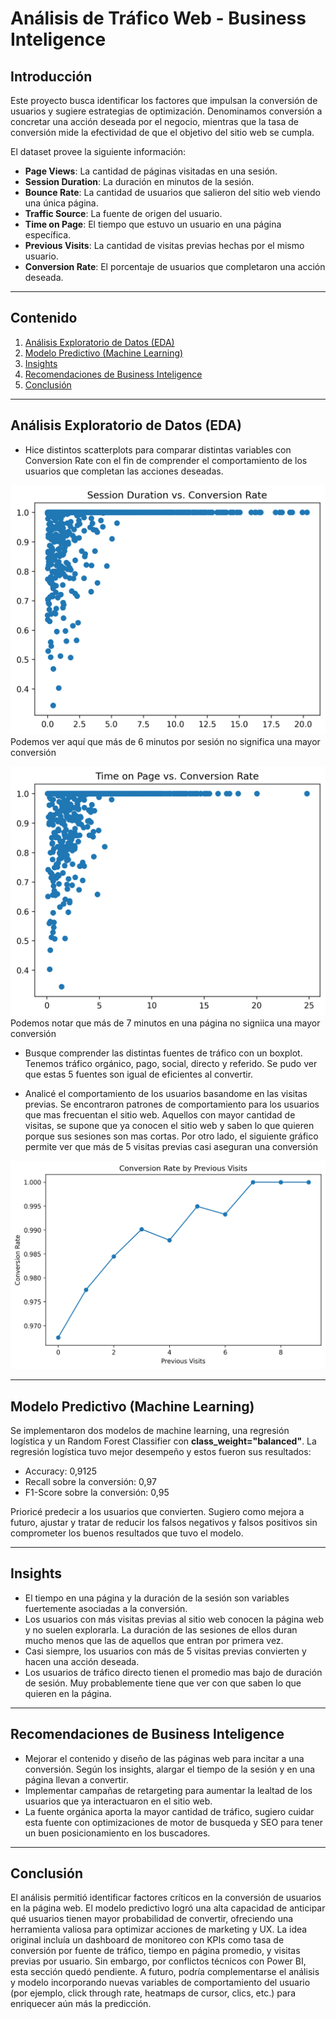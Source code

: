 # **Análisis de Tráfico Web - Business Inteligence**

## **Introducción**
Este proyecto busca identificar los factores que impulsan la conversión de usuarios y sugiere estrategias de optimización. Denominamos conversión a concretar una acción deseada por el negocio, mientras que la tasa de conversión mide la efectividad de que el objetivo del sitio web se cumpla. 

El dataset provee la siguiente información:

- **Page Views**: La cantidad de páginas visitadas en una sesión.
- **Session Duration**: La duración en minutos de la sesión.
- **Bounce Rate**: La cantidad de usuarios que salieron del sitio web viendo una única página.
- **Traffic Source**: La fuente de origen del usuario.
- **Time on Page**: El tiempo que estuvo un usuario en una página específica.
- **Previous Visits**: La cantidad de visitas previas hechas por el mismo usuario.
- **Conversion Rate**: El porcentaje de usuarios que completaron una acción deseada.

---

## **Contenido**
1. [Análisis Exploratorio de Datos (EDA)](#Análisis-exploratorio-de-Datos-(EDA))
2. [Modelo Predictivo (Machine Learning)](#Modelo-Predictivo-(Machine-Learning))
3. [Insights](#Insights)
4. [Recomendaciones de Business Inteligence](#Recomendaciones-de-Business-Inteligence)
5. [Conclusión](#Conclusión)

---

## **Análisis Exploratorio de Datos (EDA)**
- Hice distintos scatterplots para comparar distintas variables con Conversion Rate con el fin de comprender el comportamiento de los usuarios que completan las acciones deseadas.

![Session Duration](session_duration.png)
Podemos ver aquí que más de 6 minutos por sesión no significa una mayor conversión

![Time on Page](time_on_page.png)
Podemos notar que más de 7 minutos en una página no signiica una mayor conversión

- Busque comprender las distintas fuentes de tráfico con un boxplot. Tenemos tráfico orgánico, pago, social, directo y referido. Se pudo ver que estas 5 fuentes son igual de eficientes al convertir.
  
- Analicé el comportamiento de los usuarios basandome en las visitas previas. Se encontraron patrones de comportamiento para los usuarios que mas frecuentan el sitio web. Aquellos con mayor cantidad de visitas, se supone que ya conocen el sitio web y saben lo que quieren porque sus sesiones son mas cortas. Por otro lado, el siguiente gráfico permite ver que más de 5 visitas previas casi aseguran una conversión

![Previous Visits](previous_visits_conversion.png)

---

## **Modelo Predictivo (Machine Learning)**

Se implementaron dos modelos de machine learning, una regresión logística y un Random Forest Classifier con **class_weight="balanced"**. La regresión logística tuvo mejor desempeño y estos fueron sus resultados: 
* Accuracy: 0,9125
* Recall sobre la conversión: 0,97
* F1-Score sobre la conversión: 0,95

Prioricé predecir a los usuarios que convierten. Sugiero como mejora a futuro, ajustar y tratar de reducir los falsos negativos y falsos positivos sin comprometer los buenos resultados que tuvo el modelo.   

---

## **Insights**

- El tiempo en una página y la duración de la sesión son variables fuertemente asociadas a la conversión.
- Los usuarios con más visitas previas al sitio web conocen la página web y no suelen explorarla. La duración de las sesiones de ellos duran mucho menos que las de aquellos que entran por primera vez.
- Casi siempre, los usuarios con más de 5 visitas previas convierten y hacen una acción deseada.
- Los usuarios de tráfico directo tienen el promedio mas bajo de duración de sesión. Muy probablemente tiene que ver con que saben lo que quieren en la página.
  
---

## **Recomendaciones de Business Inteligence**

- Mejorar el contenido y diseño de las páginas web para incitar a una conversión. Según los insights, alargar el tiempo de la sesión y en una página llevan a convertir.
- Implementar campañas de retargeting para aumentar la lealtad de los usuarios que ya interactuaron en el sitio web.
- La fuente orgánica aporta la mayor cantidad de tráfico, sugiero cuidar esta fuente con optimizaciones de motor de busqueda y SEO para tener un buen posicionamiento en los buscadores.
  
---

## **Conclusión**

El análisis permitió identificar factores críticos en la conversión de usuarios en la página web. El modelo predictivo logró una alta capacidad de anticipar qué usuarios tienen mayor probabilidad de convertir, ofreciendo una herramienta valiosa para optimizar acciones de marketing y UX.
La idea original incluía un dashboard de monitoreo con KPIs como tasa de conversión por fuente de tráfico, tiempo en página promedio, y visitas previas por usuario. Sin embargo, por conflictos técnicos con Power BI, esta sección quedó pendiente.
A futuro, podría complementarse el análisis y modelo incorporando nuevas variables de comportamiento del usuario (por ejemplo, click through rate, heatmaps de cursor, clics, etc.) para enriquecer aún más la predicción. 
